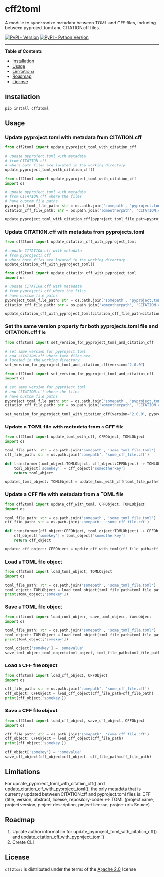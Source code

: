 # cff2toml

A module to synchronize metadata between TOML and CFF files, including between pyproject.toml and CITATION.cff files.

[![PyPI - Version](https://img.shields.io/pypi/v/cff2toml.svg)](https://pypi.org/project/cff2toml)
[![PyPI - Python Version](https://img.shields.io/pypi/pyversions/cff2toml.svg)](https://pypi.org/project/cff2toml)

---

**Table of Contents**

- [Installation](#installation)
- [Usage](#usage)
- [Limitations](#limitations)
- [Roadmap](#roadmap)
- [License](#license)

## Installation

```console
pip install cff2toml
```

## Usage

### Update pyproject.toml with metadata from CITATION.cff

```python
from cff2toml import update_pyproject_toml_with_citation_cff

# update pyproject.toml with metadata
# from CITATION.cff
# where both files are located in the working directory
update_pyproject_toml_with_citation_cff()
```

```python
from cff2toml import update_pyproject_toml_with_citation_cff
import os

# update pyproject.toml with metadata
# from CITATION.cff where the files
# have custom file paths
pyproject_toml_file_path: str = os.path.join('somepath', 'pyproject.toml')
citation_cff_file_path: str = os.path.join('someotherpath', 'CITATION.cff')

update_pyproject_toml_with_citation_cff(pyproject_toml_file_path=pyproject_toml_file_path, citation_cff_file_path=citation_cff_file_path)
```

### Update CITATION.cff with metadata from pyprojects.toml

```python
from cff2toml import update_citation_cff_with_pyproject_toml

# update CITATION.cff with metadata
# from pyprojects.cff
# where both files are located in the working directory
update_citation_cff_with_pyproject_toml()
```

```python
from cff2toml import update_citation_cff_with_pyproject_toml
import os

# update CITATION.cff with metadata
# from pyprojects.cff where the files
# have custom file paths
pyproject_toml_file_path: str = os.path.join('somepath', 'pyproject.toml')
citation_cff_file_path: str = os.path.join('someotherpath', 'CITATION.cff')

update_citation_cff_with_pyproject_toml(citation_cff_file_path=citation_cff_file_path, pyproject_toml_file_path=pyproject_toml_file_path)
```

### Set the same version property for both pyprojects.toml file and CITATION.cff file

```python
from cff2toml import set_version_for_pyproject_toml_and_citation_cff

# set same version for pyproject.toml
# and CITATION.cff where both files are
# located in the working directory
set_version_for_pyproject_toml_and_citation_cff(version="2.0.0")
```

```python
from cff2toml import set_version_for_pyproject_toml_and_citation_cff
import os

# set same version for pyproject.toml
# and CITATION.cff where the files
# have custom file paths
pyproject_toml_file_path: str = os.path.join('somepath', 'pyproject.toml')
citation_cff_file_path: str = os.path.join('someotherpath', 'CITATION.cff')

set_version_for_pyproject_toml_with_citation_cff(version="2.0.0", pyproject_toml_file_path=pyproject_toml_file_path, citation_cff_file_path=citation_cff_file_path)
```

### Update a TOML file with metadata from a CFF file

```python
from cff2toml import update_toml_with_cff, CFFObject, TOMLObject
import os

toml_file_path: str = os.path.join('somepath', 'some_toml_file.toml')
cff_file_path: str = os.path.join('somepath', 'some_cff_file.cff')

def transformer(toml_object:TOMLObject, cff_object:CFFObject) -> TOMLObject:
    toml_object['somekey'] = cff_object['someotherkey']
    return toml_object

updated_toml_object: TOMLObject = update_toml_with_cff(toml_file_path=toml_file_path, cff_file_path=cff_file_path,  transform_toml_object_func=transformer)
```

### Update a CFF file with metadata from a TOML file

```python
from cff2toml import update_cff_with_toml, CFFObject, TOMLObject
import os

toml_file_path: str = os.path.join('somepath', 'some_toml_file.toml')
cff_file_path: str = os.path.join('somepath', 'some_cff_file.cff')

def transformer(cff_object:CFFObject, toml_object:TOMLObject) -> CFFObject:
    cff_object['somekey'] = toml_object['someotherkey']
    return cff_object

updated_cff_object: CFFObject = update_cff_with_toml(cff_file_path=cff_file_path, toml_file_path=toml_file_path, transform_cff_object_func=transformer)
```

### Load a TOML file object

```python
from cff2toml import load_toml_object, TOMLObject
import os

toml_file_path: str = os.path.join('somepath', 'some_toml_file.toml')
toml_object: TOMLObject = load_toml_object(toml_file_path=toml_file_path)
print(toml_object['somekey'])
```

### Save a TOML file object

```python
from cff2toml import load_toml_object, save_toml_object, TOMLObject
import os

toml_file_path: str = os.path.join('somepath', 'some_toml_file.toml')
toml_object: TOMLObject = load_toml_object(toml_file_path=toml_file_path)
print(toml_object['somekey'])

toml_object['somekey'] = 'somevalue'
save_toml_object(toml_object=toml_object, toml_file_path=toml_file_path)

```

### Load a CFF file object

```python
from cff2toml import load_cff_object, CFFObject
import os

cff_file_path: str = os.path.join('somepath', 'some_cff_file.cff')
cff_object: CFFObject = load_cff_object(cff_file_path=cff_file_path)
print(cff_object['somekey'])
```

### Save a CFF file object

```python
from cff2toml import load_cff_object, save_cff_object, CFFObject
import os

cff_file_path: str = os.path.join('somepath', 'some_cff_file.cff')
cff_object: CFFObject = load_cff_object(cff_file_path)
print(cff_object['somekey'])

cff_object['somekey'] = 'somevalue'
save_cff_object(cff_object=cff_object, cff_file_path=cff_file_path)
```

## Limitations

For update_pyproject_toml_with_citation_cff() and update_citation_cff_with_pyproject_toml(), the only metadata that is currently updated between CITATION.cff and pyproject.toml files is: CFF (title, version, abstract, license, repository-code) <-> TOML (project.name, project.version, project.description, project.license, project.urls.Source).

## Roadmap

1. Update author information for update_pyproject_toml_with_citation_cff() and update_citation_cff_with_pyproject_toml()
2. Create CLI

## License

`cff2toml` is distributed under the terms of the [Apache 2.0](https://spdx.org/licenses/Apache-2.0.html) license
